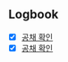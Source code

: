 

## Logbook
- [x] [공채 확인](things:///show?id=AjR3NGJeQXa4Juo1rTPnv2)
- [x] [공채 확인](things:///show?id=Nxouh5vPrUDznSpWm6sSo)